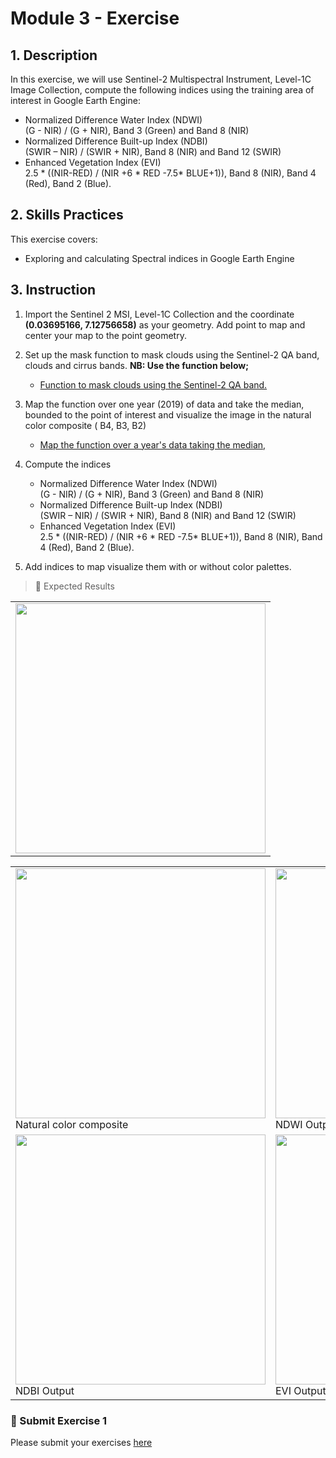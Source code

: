 # Module 3 - Exercise 

## 1. Description

In this exercise, we will use Sentinel-2 Multispectral Instrument, Level-1C Image Collection,
compute the following indices using the training area of interest in Google Earth Engine:
-  Normalized Difference Water Index (NDWI)<br>
   (G - NIR) / (G + NIR), Band 3 (Green) and Band 8 (NIR)
- Normalized Difference Built-up Index (NDBI)<br>
  (SWIR – NIR) / (SWIR + NIR), Band 8 (NIR) and Band 12 (SWIR)
-  Enhanced Vegetation Index (EVI)<br>
  2.5 * ((NIR-RED) / (NIR +6 * RED -7.5* BLUE+1)), Band 8 (NIR), Band 4 (Red), Band 2 (Blue).



## 2. Skills Practices

This exercise covers:

- Exploring and calculating Spectral indices in Google Earth Engine




## 3. Instruction

1. Import the Sentinel 2 MSI, Level-1C Collection and the coordinate **(0.03695166, 7.12756658)** as your geometry. Add point to map and center your map to the point geometry.
2. Set up the mask function to mask clouds using the Sentinel-2 QA band, clouds and cirrus bands.
 **NB: Use the function below;**

    - [Function to mask clouds using the Sentinel-2 QA band.](https://code.earthengine.google.com/2e3d32e58da17f5610d5256b64a280a3?noload=true)

3. Map the function over one year (2019) of data and take the median, bounded to the point of interest and visualize the image in the natural color composite ( B4, B3, B2)

    - [ Map the function over a year's  data  taking the median,](https://code.earthengine.google.com/d472d85f373ad7520803a47aea3f79ea?noload=true)

4. Compute the indices

    - Normalized Difference Water Index (NDWI)<br>
     (G - NIR) / (G + NIR), Band 3 (Green) and Band 8 (NIR)<br>
    - Normalized Difference Built-up Index (NDBI)<br>
    (SWIR – NIR) / (SWIR + NIR), Band 8 (NIR) and Band 12 (SWIR)<br>
    - Enhanced Vegetation Index (EVI)<br>
    2.5 * ((NIR-RED) / (NIR +6 * RED -7.5* BLUE+1)), Band 8 (NIR), Band 4 (Red), Band 2 (Blue).<br>

5. Add indices to map visualize them with or without color palettes.






> :pushpin: Expected Results <br>

<table style="border: 0;">  
  <tr> 
    <td vlign="center" style="border: 0;"><img src="https://github.com/ernest19/SNV/blob/main/img/exercise/mod3_exercise1.png" width="400"></td>
  </tr>
</table>


<table style="border: 0;">  
  <tr> 
    <td vlign="center" style="border: 0;"><img src="https://github.com/ernest19/SNV/blob/main/img/exercise/mod3_exercise11.png" width="400"><br> Natural color composite</td>

  <td vlign="center" style="border: 0;"><img src="https://github.com/ernest19/SNV/blob/main/img/exercise/mod3_exercise12.png" width="400"><br> NDWI Output
  </td>
  </tr>

   <tr> 
    <td vlign="center" style="border: 0;"><img src="https://github.com/ernest19/SNV/blob/main/img/exercise/mod3_exercise13.png" width="400"><br> NDBI Output
</td>

  <td vlign="center" style="border: 0;"><img src="https://github.com/ernest19/SNV/blob/main/img/exercise/mod3_exercise14.png" width="400"><br>  EVI Output 
  </td>
  </tr>
</table>


###   :pushpin: Submit Exercise 1 <br>

 Please submit your exercises [here](https://github.com/ernest19/SNV/issues/new?assignees=&labels=&template=submit-module-3-exercises.md&title=Module+3+exercises1+%5Breplace+with+your+name%5D)




